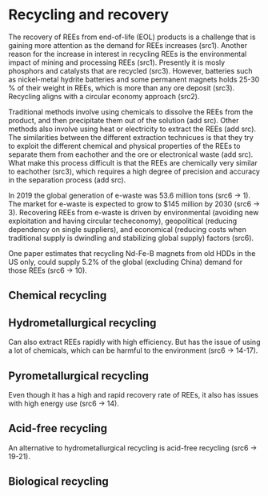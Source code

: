 <!--
- Recycling and recovery
    - How are they recycled/recovered?
        - Where are they globally recycled?
        - Biologial approach
            - Bacteria and fungii
        - Chemical approach
            - Chemicals
        - Heat (most popular)
-->

# Recycling and recovery

The recovery of REEs from end-of-life (EOL) products is a challenge that is gaining more attention as the demand for REEs increases (src1). Another reason for the increase in interest in recycling REEs is the environmental impact of mining and processing REEs (src1). Presently it is mosly phosphors and catalysts that are recycled (src3). However, batteries such as nickel-metal hydrite batteries and some permanent magnets holds 25-30 % of their weight in REEs, which is more than any ore deposit (src3). Recycling aligns with a circular economy approach (src2).

Traditional methods involve using chemicals to dissolve the REEs from the product, and then precipitate them out of the solution (add src). Other methods also involve using heat or electricity to extract the REEs (add src). The similarities between the different extraction technicues is that they try to exploit the different chemical and physical properties of the REEs to separate them from eachother and the ore or electronical waste (add src). What make this process difficult is that the REEs are chemically very similar to eachother (src3), which requires a high degree of precision and accuracy in the separation process (add src).

In 2019 the global generation of e-waste was 53.6 million tons (src6 -> 1). The market for e-waste is expected to grow to $145 million by 2030 (src6 -> 3). Recovering REEs from e-waste is driven by environmental (avoiding new exploitation and having circular techeconomy), geopolitical (reducing dependency on single suppliers), and economical (reducing costs when traditional supply is dwindling and stabilizing global supply) factors (src6).

One paper estimates that recycling Nd-Fe-B magnets from old HDDs in the US only, could supply 5.2% of the global (excluding China) demand for those REEs (src6 -> 10).

## Chemical recycling

## Hydrometallurgical recycling

Can also extract REEs rapidly with high efficiency. But has the issue of using a lot of chemicals, which can be harmful to the environment (src6 -> 14-17).

## Pyrometallurgical recycling

Even though it has a high and rapid recovery rate of REEs, it also has issues with high energy use (src6 -> 14).

## Acid-free recycling

An alternative to hydrometallurgical recycling is acid-free recycling (src6 -> 19-21).

## Biological recycling

